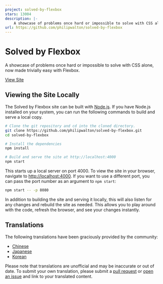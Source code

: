 ```yaml
---
project: solved-by-flexbox
stars: 13004
description: |-
    A showcase of problems once hard or impossible to solve with CSS alone, now made trivially easy with Flexbox.
url: https://github.com/philipwalton/solved-by-flexbox
---
```


# Solved by Flexbox

A showcase of problems once hard or impossible to solve with CSS alone, now made trivially easy with Flexbox.

[View Site](https://philipwalton.github.io/solved-by-flexbox/)

## Viewing the Site Locally

The Solved by Flexbox site can be built with [Node.js](http://nodejs.org/). If you have Node.js installed on your system, you can run the following commands to build and serve a local copy.

```sh
# Clone the git repository and cd into the cloned directory.
git clone https://github.com/philipwalton/solved-by-flexbox.git
cd solved-by-flexbox

# Install the dependencies
npm install

# Build and serve the site at http://localhost:4000
npm start
```

This starts up a local server on port 4000. To view the site in your browser, navigate to [http://localhost:4000](http://localhost:4000). If you want to use a different port, you can pass the port number as an argument to `npm start`:

```sh
npm start -- -p 8080
```

In addition to building the site and serving it locally, this will also listen for any changes and rebuild the site as needed. This allows you to play around with the code, refresh the browser, and see your changes instantly.

## Translations

The following translations have been graciously provided by the community:

* [Chinese](https://hufan-akari.github.io/solved-by-flexbox/)
* [Japanese](http://hashrock.github.io/solved-by-flexbox-ja/)
* [Korean](https://hyunseob.github.io/solved-by-flexbox-kr/)

Please note that translations are unofficial and may be inaccurate or out of date. To submit your own translation, please submit a [pull request](https://github.com/philipwalton/solved-by-flexbox/pull/new/master) or [open an issue](https://github.com/philipwalton/solved-by-flexbox/issues/new) and link to your translated content.

